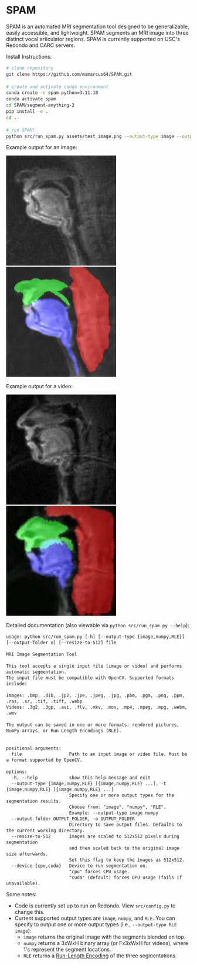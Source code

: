 # SPAM

SPAM is an automated MRI segmentation tool designed to be generalizable, easily accessible, and lightweight. SPAM segments an MRI image into three distinct vocal articulator regions. SPAM is currently supported on USC's Redondo and CARC servers.

Install Instructions:

```bash
# clone repository
git clone https://github.com/mamarcus64/SPAM.git

# create and activate conda environment
conda create -n spam python=3.11.10
conda activate spam
cd SPAM/segment-anything-2
pip install -e .
cd ..

# run SPAM!
python src/run_spam.py assets/test_image.png --output-type image --output-folder assets
```
Example output for an image:
<p float="left">
  <img src="assets/test_image.png" width="300"/>
  <img src="assets/test_image_segmented.png" width="300"/>
</p>

Example output for a video:
<p float="left">
  <img src="assets/test_video.gif" width="300"/>
  <img src="assets/test_video_segmented.gif" width="300"/>
</p>

Detailed documentation (also viewable via `python src/run_spam.py --help`):
```
usage: python src/run_spam.py [-h] [--output-type {image,numpy,RLE}] [--output-folder o] [--resize-to-512] file

MRI Image Segmentation Tool

This tool accepts a single input file (image or video) and performs automatic segmentation.
The input file must be compatible with OpenCV. Supported formats include:

Images: .bmp, .dib, .jp2, .jpe, .jpeg, .jpg, .pbm, .pgm, .png, .ppm, .ras, .sr, .tif, .tiff, .webp
Videos: .3g2, .3gp, .avi, .flv, .mkv, .mov, .mp4, .mpeg, .mpg, .webm, .wmv

The output can be saved in one or more formats: rendered pictures, NumPy arrays, or Run Length Encodings (RLE).


positional arguments:
  file                  Path to an input image or video file. Must be a format supported by OpenCV.

options:
  -h, --help            show this help message and exit
  --output-type {image,numpy,RLE} [{image,numpy,RLE} ...], -t {image,numpy,RLE} [{image,numpy,RLE} ...]
                        Specify one or more output types for the segmentation results.
                        Choose from: "image", "numpy", "RLE".
                        Example: --output-type image numpy
  --output-folder OUTPUT_FOLDER, -o OUTPUT_FOLDER
                        Directory to save output files. Defaults to the current working directory.
  --resize-to-512       Images are scaled to 512x512 pixels during segmentation
                        and then scaled back to the original image size afterwards.
                        Set this flag to keep the images as 512x512.
  --device {cpu,cuda}   Device to run segmentation on.
                        "cpu" forces CPU usage.
                        "cuda" (default) forces GPU usage (fails if unavailable).
```

Some notes:
- Code is currently set up to run on Redondo. View `src/config.py` to change this.
- Current supported output types are `image`, `numpy`, and `RLE`. You can specify to output one or more output types (i.e., `--output-type RLE image`):
    - `image` returns the original image with the segments blended on top.
    - `numpy` returns a 3xWxH binary array (or Fx3xWxH for videos), where 1's represent the segment locations.
    - `RLE` returns a [Run-Length Encoding](https://en.wikipedia.org/wiki/Run-length_encoding) of the three segmentations.
